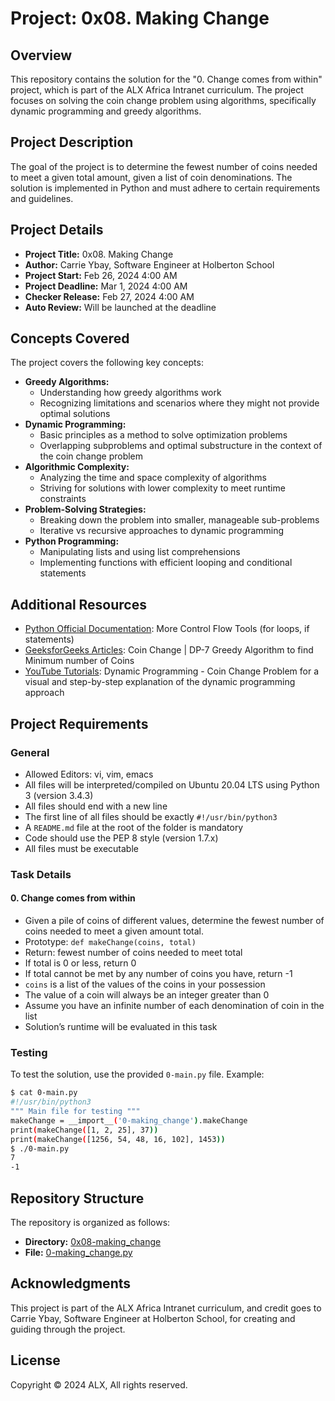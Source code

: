 # Project: 0x08. Making Change

## Overview
This repository contains the solution for the "0. Change comes from within" project, which is part of the ALX Africa Intranet curriculum. The project focuses on solving the coin change problem using algorithms, specifically dynamic programming and greedy algorithms.

## Project Description
The goal of the project is to determine the fewest number of coins needed to meet a given total amount, given a list of coin denominations. The solution is implemented in Python and must adhere to certain requirements and guidelines.

## Project Details
- **Project Title:** 0x08. Making Change
- **Author:** Carrie Ybay, Software Engineer at Holberton School
- **Project Start:** Feb 26, 2024 4:00 AM
- **Project Deadline:** Mar 1, 2024 4:00 AM
- **Checker Release:** Feb 27, 2024 4:00 AM
- **Auto Review:** Will be launched at the deadline

## Concepts Covered
The project covers the following key concepts:
- **Greedy Algorithms:**
  - Understanding how greedy algorithms work
  - Recognizing limitations and scenarios where they might not provide optimal solutions
- **Dynamic Programming:**
  - Basic principles as a method to solve optimization problems
  - Overlapping subproblems and optimal substructure in the context of the coin change problem
- **Algorithmic Complexity:**
  - Analyzing the time and space complexity of algorithms
  - Striving for solutions with lower complexity to meet runtime constraints
- **Problem-Solving Strategies:**
  - Breaking down the problem into smaller, manageable sub-problems
  - Iterative vs recursive approaches to dynamic programming
- **Python Programming:**
  - Manipulating lists and using list comprehensions
  - Implementing functions with efficient looping and conditional statements

## Additional Resources
- [Python Official Documentation](https://docs.python.org/3/): More Control Flow Tools (for loops, if statements)
- [GeeksforGeeks Articles](https://www.geeksforgeeks.org/): Coin Change | DP-7 Greedy Algorithm to find Minimum number of Coins
- [YouTube Tutorials](https://www.youtube.com/): Dynamic Programming - Coin Change Problem for a visual and step-by-step explanation of the dynamic programming approach

## Project Requirements
### General
- Allowed Editors: vi, vim, emacs
- All files will be interpreted/compiled on Ubuntu 20.04 LTS using Python 3 (version 3.4.3)
- All files should end with a new line
- The first line of all files should be exactly `#!/usr/bin/python3`
- A `README.md` file at the root of the folder is mandatory
- Code should use the PEP 8 style (version 1.7.x)
- All files must be executable

### Task Details
#### 0. Change comes from within
- Given a pile of coins of different values, determine the fewest number of coins needed to meet a given amount total.
- Prototype: `def makeChange(coins, total)`
- Return: fewest number of coins needed to meet total
- If total is 0 or less, return 0
- If total cannot be met by any number of coins you have, return -1
- `coins` is a list of the values of the coins in your possession
- The value of a coin will always be an integer greater than 0
- Assume you have an infinite number of each denomination of coin in the list
- Solution’s runtime will be evaluated in this task

### Testing
To test the solution, use the provided `0-main.py` file. Example:
```bash
$ cat 0-main.py
#!/usr/bin/python3
""" Main file for testing """
makeChange = __import__('0-making_change').makeChange
print(makeChange([1, 2, 25], 37))
print(makeChange([1256, 54, 48, 16, 102], 1453))
$ ./0-main.py
7
-1
```

## Repository Structure
The repository is organized as follows:
- **Directory:** [0x08-making_change](https://github.com/sabrallah/alx-interview/tree/master/0x08-making_change)
- **File:** [0-making_change.py](https://github.com/sabrallah/alx-interview/blob/master/0x08-making_change/0-making_change.py)

## Acknowledgments
This project is part of the ALX Africa Intranet curriculum, and credit goes to Carrie Ybay, Software Engineer at Holberton School, for creating and guiding through the project.

## License
Copyright © 2024 ALX, All rights reserved.
